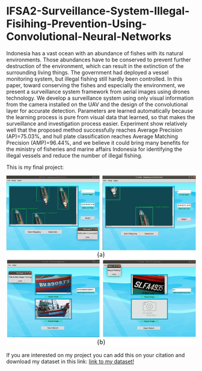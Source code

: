 # IFSA2-Surveillance-System-Illegal-Fisihing-Prevention-Using-Convolutional-Neural-Networks

Indonesia has a vast ocean with an abundance of fishes with its natural environments. Those abundances have to be conserved to prevent further destruction of the environment, which can result in the extinction of the surrounding living things. The government had deployed a vessel monitoring system, but illegal fishing still hardly been controlled. In this paper, toward conserving the fishes and especially the environment, we present a surveillance system framework from aerial images using drones technology. We develop a surveillance system using only visual information from the camera installed on the UAV and the design of the convolutional layer for accurate detection. Parameters are learned automatically because the learning process is pure from visual data that learned, so that makes the surveillance and investigation process easier. Experiment show relatively well that the proposed method successfully reaches Average Precision (AP)=75.03%, and hull plate classification reaches Average Matching Precision (AMP)=96.44%, and we believe it could bring many benefits for the ministry of fisheries and marine affairs Indonesia for identifying the illegal vessels and reduce the number of illegal fishing.

This is my final project:

![alt text](https://github.com/aguspray001/IFSA2--Surveillance-System-Illegal-Fisihing-Prevention-Using-Convolutional-Neural-Networks/blob/master/Result/GUI/gambungan.png)

If you are interested on my project you can add this on your citation and download my dataset in this link: [link to my dataset!](https://intip.in/IFSA2dataset)
